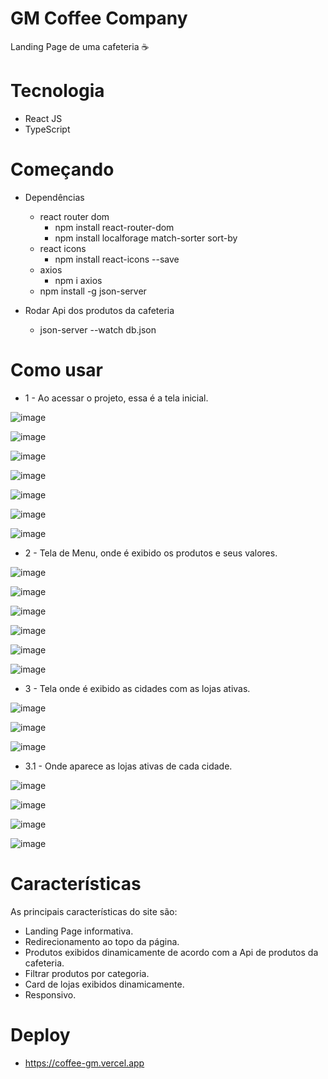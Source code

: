 # GM Coffee Company

Landing Page de uma cafeteria ☕

# Tecnologia

- React JS
- TypeScript

# Começando
- Dependências
  - react router dom
    - npm install react-router-dom
    - npm install localforage match-sorter sort-by
  - react icons
    - npm install react-icons --save
  - axios
    - npm i axios
  - npm install -g json-server

- Rodar Api dos produtos da cafeteria
  - json-server --watch db.json
 
# Como usar

- 1 - Ao acessar o projeto, essa é a tela inicial.

![image](https://github.com/user-attachments/assets/dd0a59c8-9e10-4c60-bd94-3253011042b9)

![image](https://github.com/user-attachments/assets/b1b1194e-ac12-44ad-afc3-c72b573bd45e)

![image](https://github.com/user-attachments/assets/a0413185-60c1-45c8-b841-6cda00bbcde4)

![image](https://github.com/user-attachments/assets/c0362578-a83b-43f4-ba4d-35488004a524)

![image](https://github.com/user-attachments/assets/2073744d-30b5-437d-bb6c-70f24c524df3)

![image](https://github.com/user-attachments/assets/c8b767f2-04f1-48e3-800f-afaf7a77310e)

![image](https://github.com/user-attachments/assets/980d452f-675e-409a-b90b-b1039a237120)

-  2 - Tela de Menu, onde é exibido os produtos e seus valores.

![image](https://github.com/user-attachments/assets/a977aa03-1bbb-4664-895e-503052a57acb)

![image](https://github.com/user-attachments/assets/207e2b74-5295-4400-94c4-40329416050d)

![image](https://github.com/user-attachments/assets/17d5a833-3ef0-4ba6-8351-3520a8575700)

![image](https://github.com/user-attachments/assets/e4186885-f2aa-4428-9131-c16681a95eab)

![image](https://github.com/user-attachments/assets/5c4721c3-1c00-46a2-a6eb-a3a6b5c5e2a8)

![image](https://github.com/user-attachments/assets/bd998336-d3f9-4222-9883-6638d85c7acb)

-  3 - Tela onde é exibido as cidades com as lojas ativas.

![image](https://github.com/user-attachments/assets/334d956b-e05c-4539-90d2-eb1892053268)

![image](https://github.com/user-attachments/assets/053972ac-d132-4edb-af50-0b6d34b00c48)

![image](https://github.com/user-attachments/assets/9b5339d6-4129-467b-ab7d-5c9195bd7c70)

  - 3.1 - Onde aparece as lojas ativas de cada cidade.

  ![image](https://github.com/user-attachments/assets/4f9b69c9-970b-4bc2-81eb-41d2fcdf52e7)

  ![image](https://github.com/user-attachments/assets/96d925e3-51ec-4860-8c7a-b51dd3f5f148)

  ![image](https://github.com/user-attachments/assets/7f5698ce-ec84-49b9-9671-71d9f8a9ebb8)

  ![image](https://github.com/user-attachments/assets/efca24b9-77e6-4296-a162-fe345bb1f35c)

# Características

As principais características do site são:
- Landing Page informativa.
- Redirecionamento ao topo da página.
- Produtos exibidos dinamicamente de acordo com a Api de produtos da cafeteria.
- Filtrar produtos por categoria.
- Card de lojas exibidos dinamicamente.
- Responsivo.
 
# Deploy
  - https://coffee-gm.vercel.app
